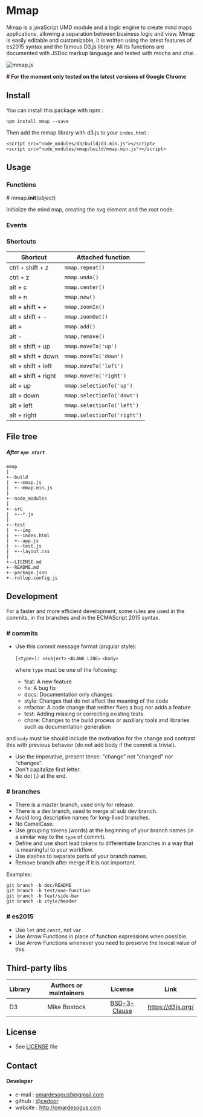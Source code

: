 # Mmap

Mmap is a javaScript UMD module and a logic engine to create mind maps applications, allowing a separation between business logic and view. Mmap is easily editable and customizable, it is written using the latest features of es2015 syntax and the famous D3.js library. All its functions are documented with JSDoc markup language and tested with mocha and chai.

![mmap.js](https://github.com/cedoor/mmap/blob/master/test/img/logo.png)

**# For the moment only tested on the latest versions of Google Chrome**

## Install

You can install this package with npm :

    npm install mmap --save

Then add the mmap library with d3.js to your `index.html` :

    <script src="node_modules/d3/build/d3.min.js"></script>
    <script src="node_modules/mmap/build/mmap.min.js"></script>

## Usage

### Functions

\# mmap.**init**(*object*)

Initialize the mind map, creating the svg element and the root node.

### Events  

### Shortcuts

| Shortcut            | Attached function               |
|---------------------|---------------------------------|
| ctrl + shift + z    | `mmap.repeat()`                 |
| ctrl + z            | `mmap.undo()`                   |
| alt + c             | `mmap.center()`                 |
| alt + n             | `mmap.new()`                    |
| alt + shift + +     | `mmap.zoomIn()`                 |
| alt + shift + -     | `mmap.zoomOut()`                |
| alt +               | `mmap.add()`                    |
| alt -               | `mmap.remove()`                 |
| alt + shift + up    | `mmap.moveTo('up')`             |
| alt + shift + down  | `mmap.moveTo('down')`           |
| alt + shift + left  | `mmap.moveTo('left')`           |
| alt + shift + right | `mmap.moveTo('right')`          |
| alt + up            | `mmap.selectionTo('up')`        |
| alt + down          | `mmap.selectionTo('down')`      |
| alt + left          | `mmap.selectionTo('left')`      |
| alt + right         | `mmap.selectionTo('right')`     |

## File tree
##### After `npm start`

    mmap
    |
    +--build
    |  +--mmap.js
    |  +--mmap.min.js
    |
    +--node_modules
    |
    +--src
    |  +--*.js
    |
    +--test
    |  +--img
    |  +--index.html
    |  +--app.js
    |  +--test.js
    |  +--layout.css
    |
    +--LICENSE.md
    +--README.md
    +--package.json
    +--rollup.config.js

## Development

For a faster and more efficient development, some rules are used in the commits, in the branches and in the ECMAScript 2015 syntax.

### # commits

* Use this commit message format (angular style):  

    `[<type>]: <subject>`
    `<BLANK LINE>`
    `<body>`

    where `type` must be one of the following:

    - feat: A new feature
    - fix: A bug fix
    - docs: Documentation only changes
    - style: Changes that do not affect the meaning of the code
    - refactor: A code change that neither fixes a bug nor adds a feature
    - test: Adding missing or correcting existing tests
    - chore: Changes to the build process or auxiliary tools and libraries such as documentation generation

and `body` must be should include the motivation for the change and contrast this with previous behavior (do not add body if the commit is trivial). 

* Use the imperative, present tense: "change" not "changed" nor "changes".
* Don't capitalize first letter.
* No dot (.) at the end.

### # branches

* There is a master branch, used only for release.
* There is a dev branch, used to merge all sub dev branch.
* Avoid long descriptive names for long-lived branches.
* No CamelCase.
* Use grouping tokens (words) at the beginning of your branch names (in a similar way to the `type` of commit).
* Define and use short lead tokens to differentiate branches in a way that is meaningful to your workflow.
* Use slashes to separate parts of your branch names.
* Remove branch after merge if it is not important.

Examples:
    
    git branch -b doc/README
    git branch -b test/one-function
    git branch -b feat/side-bar
    git branch -b style/header

### # es2015

* Use `let` and `const`, not `var`.
* Use Arrow Functions in place of function expressions when possible.
* Use Arrow Functions whenever you need to preserve the lexical value of this.

## Third-party libs

| Library           | Authors or maintainers               | License    | Link |
|-------------------|:------------------------------------:|:----------:|:----:|
| D3 | Mike Bostock | [BSD-3-Clause](https://github.com/d3/d3/blob/master/LICENSE) | https://d3js.org/ |

## License
* See [LICENSE](https://github.com/cedoor/mmap/blob/master/LICENSE.md) file

## Contact
#### Developer
* e-mail : omardesogus9@gmail.com
* github : [@cedoor](https://github.com/cedoor)
* website : http://omardesogus.com
